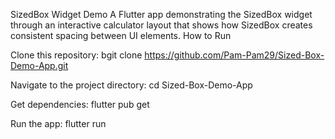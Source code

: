 SizedBox Widget Demo
A Flutter app demonstrating the SizedBox widget through an interactive calculator layout that shows how SizedBox creates consistent spacing between UI elements.
How to Run

Clone this repository:
bgit clone https://github.com/Pam-Pam29/Sized-Box-Demo-App.git

Navigate to the project directory:
cd Sized-Box-Demo-App

Get dependencies:
flutter pub get

Run the app:
flutter run